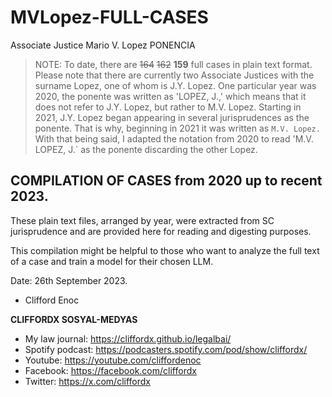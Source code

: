 # MVLopez-FULL-CASES
Associate Justice Mario V. Lopez PONENCIA

> NOTE: To date, there are ~~164~~ ~~162~~ **159** full cases in plain text format. Please note that there are currently two Associate Justices with the surname Lopez, one of whom is J.Y. Lopez.
> One particular year was 2020, the ponente was written as 'LOPEZ, J.,' which means that it does not refer to J.Y. Lopez, but rather to M.V. Lopez. Starting in 2021, J.Y. Lopez began appearing in several jurisprudences as the ponente. That is why, beginning in 2021 it was written as `M.V. Lopez.` With that being said, I adapted the notation from 2020 to read 'M.V. LOPEZ, J.` as the ponente discarding the other Lopez.

## COMPILATION OF CASES from 2020 up to recent 2023.

These plain text files, arranged by year, were extracted from SC jurisprudence and are provided here for reading and digesting purposes.

This compilation might be helpful to those who want to analyze the full text of a case and train a model for their chosen LLM.

Date: 26th September 2023.

- Clifford Enoc

**CLIFFORDX SOSYAL-MEDYAS**
- My law journal: https://cliffordx.github.io/legalbai/
- Spotify podcast: https://podcasters.spotify.com/pod/show/cliffordx/
- Youtube: https://youtube.com/cliffordenoc
- Facebook: https://facebook.com/cliffordx
- Twitter: https://x.com/cliffordx

